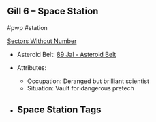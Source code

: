 ## Gill 6 &ndash; Space Station

#pwp #station

[Sectors Without Number](https://sectorswithoutnumber.com/sector/bfDcBzTtgpeyLUfwzjio/spaceStation/XM6Wv9pd8pizjRbEitMg)

- Asteroid Belt: [89 Jal - Asteroid Belt](../../../Gaming/StarsWithoutNumber/PiratesWithoutPlunder/89%20Jal%20-%20Asteroid%20Belt.md)

- Attributes:
   -   Occupation: Deranged but brilliant scientist
   -   Situation: Vault for dangerous pretech

- Space Station Tags
	-  
